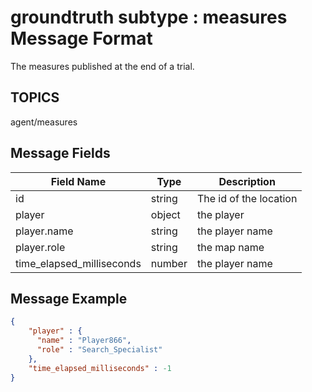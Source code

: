 # groundtruth subtype : measures Message Format
The measures published at the end of a trial.  

## TOPICS

agent/measures

## Message Fields

| Field Name | Type | Description|
 --- | --- | ---
| id | string | The id of the location
| player | object | the player 
| player.name | string | the player name 
| player.role | string | the map name 
| time_elapsed_milliseconds | number | the player name 


## Message Example

```json
{
    "player" : {
      "name" : "Player866",
      "role" : "Search_Specialist"
    },
    "time_elapsed_milliseconds" : -1
}